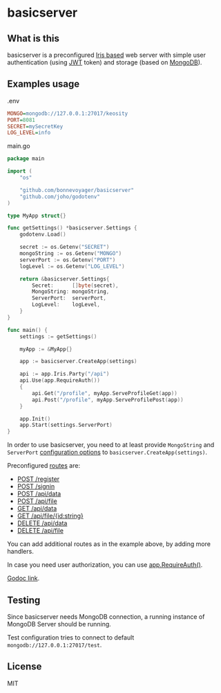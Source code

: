# basicserver

## What is this

basicserver is a preconfigured [Iris based](https://iris-go.com/) web server with simple user authentication (using [JWT](https://jwt.io/) token) and storage (based on [MongoDB](https://www.mongodb.com/)).

## Examples usage

.env

```ini
MONGO=mongodb://127.0.0.1:27017/keosity
PORT=8081
SECRET=mySecretKey
LOG_LEVEL=info
```

main.go

```go
package main

import (
	"os"

	"github.com/bonnevoyager/basicserver"
	"github.com/joho/godotenv"
)

type MyApp struct{}

func getSettings() *basicserver.Settings {
	godotenv.Load()

	secret := os.Getenv("SECRET")
	mongoString := os.Getenv("MONGO")
	serverPort := os.Getenv("PORT")
	logLevel := os.Getenv("LOG_LEVEL")

	return &basicserver.Settings{
		Secret:      []byte(secret),
		MongoString: mongoString,
		ServerPort:  serverPort,
		LogLevel:    logLevel,
	}
}

func main() {
	settings := getSettings()

	myApp := &MyApp{}

	app := basicserver.CreateApp(settings)

	api := app.Iris.Party("/api")
	api.Use(app.RequireAuth())
	{
		api.Get("/profile", myApp.ServeProfileGet(app))
		api.Post("/profile", myApp.ServeProfilePost(app))
	}

	app.Init()
	app.Start(settings.ServerPort)
}

```

In order to use basicserver, you need to at least provide `MongoString` and `ServerPort` [configuration options](https://github.com/bonnevoyager/basicserver/blob/master/main.go#L21-L35) to `basicserver.CreateApp(settings)`.

Preconfigured [routes](https://github.com/bonnevoyager/basicserver/blob/master/routes.go#L7-L17) are:

- [POST /register](https://github.com/bonnevoyager/basicserver/blob/master/register_post.go)
- [POST /signin](https://github.com/bonnevoyager/basicserver/blob/master/signin_post.go)
- [POST /api/data](https://github.com/bonnevoyager/basicserver/blob/master/data_post.go)
- [POST /api/file](https://github.com/bonnevoyager/basicserver/blob/master/file_post.go)
- [GET /api/data](https://github.com/bonnevoyager/basicserver/blob/master/data_get.go)
- [GET /api/file/{id:string}](https://github.com/bonnevoyager/basicserver/blob/master/file_get.go)
- [DELETE /api/data](https://github.com/bonnevoyager/basicserver/blob/master/data_delete.go)
- [DELETE /api/file](https://github.com/bonnevoyager/basicserver/blob/master/file_delete.go)

You can add additional routes as in the example above, by adding more handlers.

In case you need user authorization, you can use [app.RequireAuth()](https://github.com/bonnevoyager/basicserver/blob/master/require_auth.go).

[Godoc link](https://godoc.org/github.com/BonneVoyager/basicserver).

## Testing

Since basicserver needs MongoDB connection, a running instance of MongoDB Server should be running.

Test configuration tries to connect to default `mongodb://127.0.0.1:27017/test`.

## License

MIT
